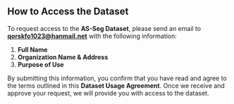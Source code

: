 ## How to Access the Dataset

To request access to the **AS-Seg Dataset**, please send an email to **qorskfo1023@hanmail.net** with the following information:

1. **Full Name**
2. **Organization Name & Address**
3. **Purpose of Use**

By submitting this information, you confirm that you have read and agree to the terms outlined in this **Dataset Usage Agreement**. Once we receive and approve your request, we will provide you with access to the dataset.